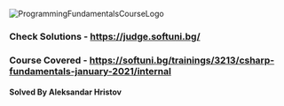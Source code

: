 ![ProgrammingFundamentalsCourseLogo](https://softuni.bg/files/courses/C__Fundamentals.png)                                        
                                           
                                            
 ###                                             Check Solutions - https://judge.softuni.bg/


###                     Course Covered - https://softuni.bg/trainings/3213/csharp-fundamentals-january-2021/internal



####                                             Solved By Aleksandar Hristov 
